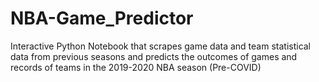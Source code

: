 # NBA-Game_Predictor
Interactive Python Notebook that scrapes game data and team statistical data from previous seasons and predicts the outcomes of games and records of teams in the 2019-2020 NBA season (Pre-COVID)
